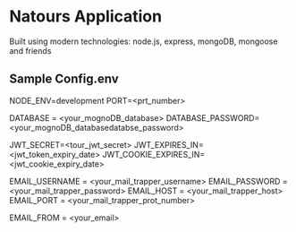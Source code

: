 # Natours Application

Built using modern technologies: node.js, express, mongoDB, mongoose and friends

## Sample Config.env
NODE_ENV=development
PORT=<prt_number>

DATABASE = <your_mognoDB_database>
DATABASE_PASSWORD=<your_mognoDB_databasedatabse_password>

JWT_SECRET=<tour_jwt_secret>
JWT_EXPIRES_IN=<jwt_token_expiry_date>
JWT_COOKIE_EXPIRES_IN=<jwt_cookie_expiry_date>

EMAIL_USERNAME = <your_mail_trapper_username>
EMAIL_PASSWORD = <your_mail_trapper_password>
EMAIL_HOST =  <your_mail_trapper_host>
EMAIL_PORT =  <your_mail_trapper_prot_number>

EMAIL_FROM = <your_email>
